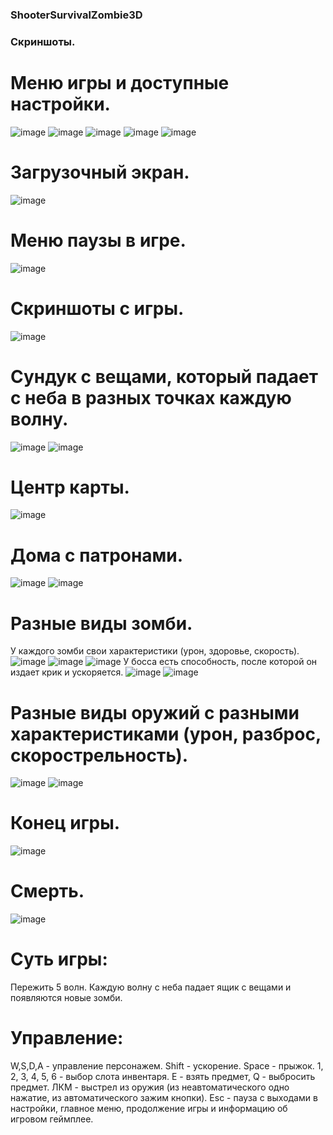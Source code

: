 ### ShooterSurvivalZombie3D

### Скриншоты.

# Меню игры и доступные настройки.
![image](https://github.com/NikitaTsekhanovich/ShooterSurvivalZombie3D/assets/92225631/6968094b-0998-4602-981f-73ab28aff82d)
![image](https://github.com/NikitaTsekhanovich/ShooterSurvivalZombie3D/assets/92225631/ad56989d-4c94-40a6-828c-d74beaf93e93)
![image](https://github.com/NikitaTsekhanovich/ShooterSurvivalZombie3D/assets/92225631/a4793c56-49da-4d9b-a3ad-2fe5ce00fb49)
![image](https://github.com/NikitaTsekhanovich/ShooterSurvivalZombie3D/assets/92225631/4cb6f5fa-9a80-4eb6-81c7-2c7d97bb25f9)
![image](https://github.com/NikitaTsekhanovich/ShooterSurvivalZombie3D/assets/92225631/bc3f36d5-5573-4dcb-9624-d662ce7d4b67)
# Загрузочный экран.
![image](https://github.com/NikitaTsekhanovich/ShooterSurvivalZombie3D/assets/92225631/15829b0d-666c-438a-bec4-b733816054b3)
# Меню паузы в игре.
![image](https://github.com/NikitaTsekhanovich/ShooterSurvivalZombie3D/assets/92225631/64f716e1-da5f-4271-b224-8fe5ccfec856)
# Скриншоты с игры.
![image](https://github.com/NikitaTsekhanovich/ShooterSurvivalZombie3D/assets/92225631/6af816fb-105d-4821-bd6c-e30fc9259039)
# Сундук с вещами, который падает с неба в разных точках каждую волну.
![image](https://github.com/NikitaTsekhanovich/ShooterSurvivalZombie3D/assets/92225631/cb1c5ad7-f2c7-4050-80a5-7895de77952f)
![image](https://github.com/NikitaTsekhanovich/ShooterSurvivalZombie3D/assets/92225631/22e80269-40ad-43f5-9469-fc3116b70b98)
# Центр карты. 
![image](https://github.com/NikitaTsekhanovich/ShooterSurvivalZombie3D/assets/92225631/ec90bfc3-4dea-475c-a2e7-0d7d0b6038a9)
# Дома с патронами.
![image](https://github.com/NikitaTsekhanovich/ShooterSurvivalZombie3D/assets/92225631/ea55d6d9-4ac7-4c25-ae52-04a4549174a9)
![image](https://github.com/NikitaTsekhanovich/ShooterSurvivalZombie3D/assets/92225631/3f6f2a90-defe-4275-9d5f-14f6d56b2071)
# Разные виды зомби.
У каждого зомби свои характеристики (урон, здоровье, скорость).
![image](https://github.com/NikitaTsekhanovich/ShooterSurvivalZombie3D/assets/92225631/e528f4fd-165f-4153-a5e9-db0b8c22923a)
![image](https://github.com/NikitaTsekhanovich/ShooterSurvivalZombie3D/assets/92225631/ff3951e7-5813-4802-99f0-69d1fd781f93)
![image](https://github.com/NikitaTsekhanovich/ShooterSurvivalZombie3D/assets/92225631/0c25b8cd-6f5f-43bd-87a1-067125e31993)
У босса есть способность, после которой он издает крик и ускоряется.
![image](https://github.com/NikitaTsekhanovich/ShooterSurvivalZombie3D/assets/92225631/38918477-7921-4a2c-8eb0-0bf8b7774d44)
![image](https://github.com/NikitaTsekhanovich/ShooterSurvivalZombie3D/assets/92225631/c7dd09ad-610f-4e4c-971d-96de262495aa)

# Разные виды оружий с разными характеристиками (урон, разброс, скорострельность).
![image](https://github.com/NikitaTsekhanovich/ShooterSurvivalZombie3D/assets/92225631/662b1366-44ca-4b4f-b899-6f243c67c14a)
![image](https://github.com/NikitaTsekhanovich/ShooterSurvivalZombie3D/assets/92225631/0f41c15e-26c3-4e94-95de-28aa5f06e199)

# Конец игры.
![image](https://github.com/NikitaTsekhanovich/ShooterSurvivalZombie3D/assets/92225631/d4c3c1db-9889-4c23-8dd9-5b9b6fa1a581)

# Смерть.
![image](https://github.com/NikitaTsekhanovich/ShooterSurvivalZombie3D/assets/92225631/ce34a710-7594-43a7-936d-992964606cbd)


# Суть игры:
Пережить 5 волн. Каждую волну с неба падает ящик с вещами и появляются новые зомби.

# Управление:
W,S,D,A - управление персонажем.
Shift - ускорение.
Space - прыжок.
1, 2, 3, 4, 5, 6 - выбор слота инвентаря.
E - взять предмет, Q - выбросить предмет.
ЛКМ - выстрел из оружия (из неавтоматического одно нажатие, из автоматического зажим кнопки).
Esc - пауза с выходами в настройки, главное меню, продолжение игры и информацию об игровом геймплее. 
